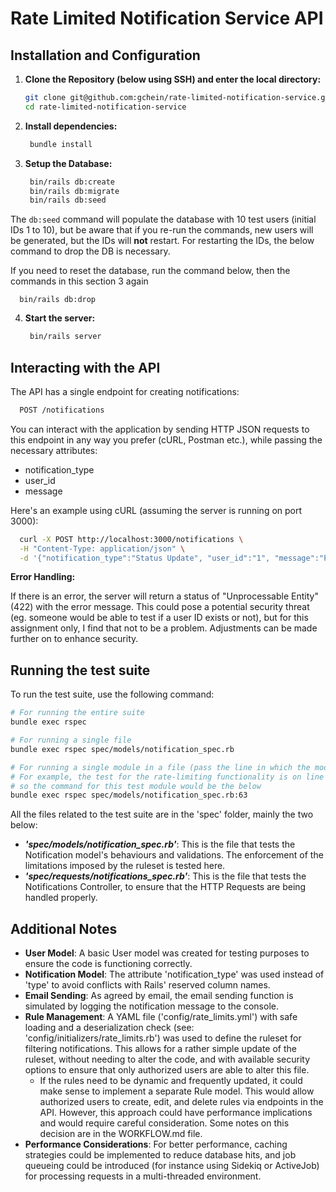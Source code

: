 # Rate Limited Notification Service API

## Installation and Configuration

1. **Clone the Repository (below using SSH) and enter the local directory:**
   ```sh
   git clone git@github.com:gchein/rate-limited-notification-service.git
   cd rate-limited-notification-service
   ```

2. **Install dependencies:**
   ```sh
    bundle install
    ```

3. **Setup the Database:**
   ```sh
    bin/rails db:create
    bin/rails db:migrate
    bin/rails db:seed
    ```

The `db:seed` command will populate the database with 10 test users (initial IDs 1 to 10), but be aware that if you re-run the commands, new users will be generated, but the IDs will **not** restart. For restarting the IDs, the below command to drop the DB is necessary.

If you need to reset the database, run the command below, then the commands in this section 3 again
```
  bin/rails db:drop
```

4. **Start the server:**
   ```sh
    bin/rails server
    ```

## Interacting with the API

The API has a single endpoint for creating notifications:
```sh
  POST /notifications
  ```

You can interact with the application by sending HTTP JSON requests to this endpoint in any way you prefer (cURL, Postman etc.), while passing the necessary attributes:
 - notification_type
 - user_id
 - message

Here's an example using cURL (assuming the server is running on port 3000):

```sh
  curl -X POST http://localhost:3000/notifications \
  -H "Content-Type: application/json" \
  -d '{"notification_type":"Status Update", "user_id":"1", "message":"Print message if successful"}'
  ```

**Error Handling:**

If there is an error, the server will return a status of "Unprocessable Entity" (422) with the error message. This could pose a potential security threat (eg. someone would be able to test if a user ID exists or not), but for this assignment only, I find that not to be a problem. Adjustments can be made further on to enhance security.


## Running the test suite

To run the test suite, use the following command:
  ```sh
# For running the entire suite
bundle exec rspec

# For running a single file
bundle exec rspec spec/models/notification_spec.rb

# For running a single module in a file (pass the line in which the module begins)
# For example, the test for the rate-limiting functionality is on line 63 of the notification model's spec file,
# so the command for this test module would be the below
bundle exec rspec spec/models/notification_spec.rb:63
  ```

All the files related to the test suite are in the 'spec' folder, mainly the two below:
 - ***'spec/models/notification_spec.rb'***: This is the file that tests the Notification model's behaviours and validations. The enforcement of the limitations imposed by the ruleset is tested here.
 - ***'spec/requests/notifications_spec.rb'***: This is the file that tests the Notifications Controller, to ensure that the HTTP Requests are being handled properly.

## Additional Notes
 - **User Model**: A basic User model was created for testing purposes to ensure the code is functioning correctly.
- **Notification Model**: The attribute 'notification_type' was used instead of 'type' to avoid conflicts with Rails' reserved column names.
- **Email Sending**: As agreed by email, the email sending function is simulated by logging the notification message to the console.
- **Rule Management**: A YAML file ('config/rate_limits.yml') with safe loading and a deserialization check (see: 'config/initializers/rate_limits.rb') was used to define the ruleset for filtering notifications. This allows for a rather simple update of the ruleset, without needing to alter the code, and with available security options to ensure that only authorized users are able to alter this file.
   - If the rules need to be dynamic and frequently updated, it could make sense to implement a separate Rule model. This would allow authorized users to create, edit, and delete rules via endpoints in the API. However, this approach could have performance implications and would require careful consideration. Some notes on this decision are in the WORKFLOW.md file.
- **Performance Considerations**: For better performance, caching strategies could be implemented to reduce database hits, and job queueing could be introduced (for instance using Sidekiq or ActiveJob) for processing requests in a multi-threaded environment.
